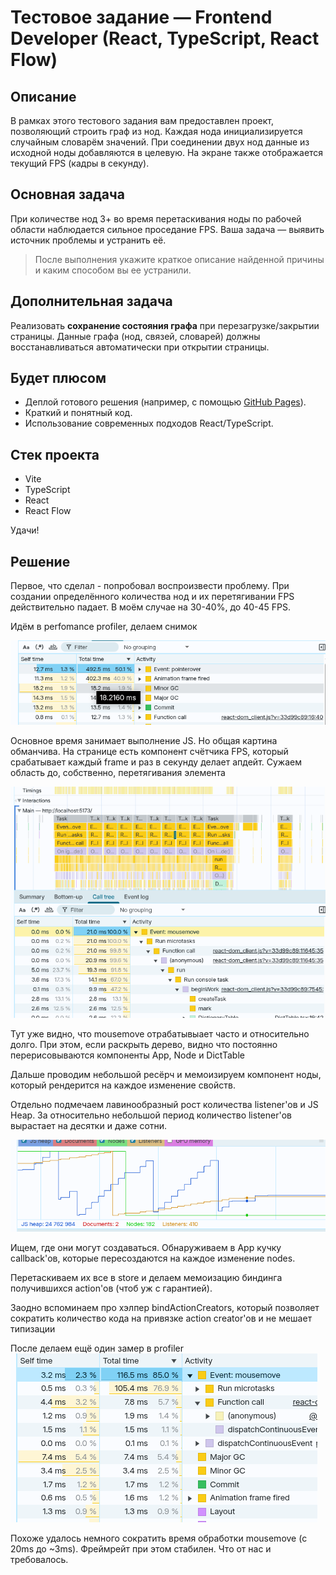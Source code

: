 # Тестовое задание — Frontend Developer (React, TypeScript, React Flow)

## Описание

В рамках этого тестового задания вам предоставлен проект, позволяющий строить граф из нод.
Каждая нода инициализируется случайным словарём значений. При соединении двух нод данные из исходной ноды добавляются в целевую.
На экране также отображается текущий FPS (кадры в секунду).

## Основная задача

При количестве нод 3+ во время перетаскивания ноды по рабочей области наблюдается сильное проседание FPS.
Ваша задача — выявить источник проблемы и устранить её.

> После выполнения укажите краткое описание найденной причины и каким способом вы ее устранили.

## Дополнительная задача

Реализовать **сохранение состояния графа** при перезагрузке/закрытии страницы.
Данные графа (нод, связей, словарей) должны восстанавливаться автоматически при открытии страницы.

## Будет плюсом

* Деплой готового решения (например, с помощью [GitHub Pages](https://pages.github.com/)).
* Краткий и понятный код.
* Использование современных подходов React/TypeScript.

## Стек проекта

* Vite
* TypeScript
* React
* React Flow

Удачи!

## Решение
Первое, что сделал - попробовал воспроизвести проблему. При создании определённого количества нод и их перетягивании FPS действительно падает. В моём случае на 30-40%, до 40-45 FPS.

Идём в perfomance profiler, делаем снимок

![alt text](./docs/assets/common_performance.png)

Основное время занимает выполнение JS. Но общая картина обманчива. На странице есть компонент счётчика FPS, который срабатывает каждый frame и раз в секунду делает апдейт.
Сужаем область до, собственно, перетягивания элемента

![alt text](./docs/assets/drag_performance.png)

Тут уже видно, что mousemove отрабатывыает часто и относительно долго. При этом, если раскрыть дерево, видно что постоянно перерисовываются компоненты App, Node и DictTable

Дальше проводим небольшой ресёрч и мемоизируем компонент ноды, который рендерится на каждое изменение свойств.

Отдельно подмечаем лавинообразный рост количества listener'ов и JS Heap. За относительно небольшой период количество listener'ов вырастает на десятки и даже сотни.

![alt text](./docs/assets/listeners.png)

Ищем, где они могут создаваться. Обнаруживаем в App кучку callback'ов, которые пересоздаются на каждое изменение nodes.

Перетаскиваем их все в store и делаем мемоизацию биндинга получившихся action'ов (чтоб уж с гарантией). 

Заодно вспоминаем про хэлпер bindActionCreators, который позволяет сократить количество кода на привязке action creator'ов и не мешает типизации

После делаем ещё один замер в profiler
![alt text](./docs/assets/result_perfomance.png)

Похоже удалось немного сократить время обработки mousemove (с 20ms до ~3ms). Фреймрейт при этом стабилен. Что от нас и требовалось.

